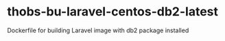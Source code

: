 # thobs-bu-laravel-centos-db2-latest
Dockerfile for building Laravel image with db2 package installed
